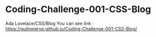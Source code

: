 # Coding-Challenge-001-CSS-Blog
Ada Lovelace/CSS/Blog
You can see link : 
https://gulinmerve.github.io/Coding-Challenge-001-CSS-Blog/
